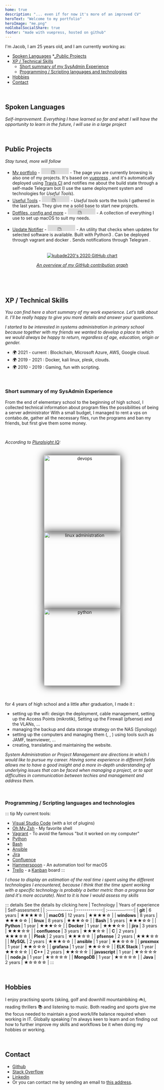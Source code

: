 ```yaml
---
home: true
description: "... even if for now it's more of an improved CV"
heroText: "Welcome to my portfolio"
heroImage: "me.png"
noGlobalSocialShare: true
footer: "made with vuepress, hosted on github"
---
```


I'm Jacob, I am 25 years old, and I am currently working as:

* [<font-awesome-icon icon="language"/> Spoken Languages](#languages)
*[<font-awesome-icon :icon="['fas', 'lightbulb']"/>_Public Projects ](#projects)
* [<font-awesome-icon icon="code"/> XP / Technical Skills ](#skills)
    * [<font-awesome-icon icon="server"/> Short summary of my SysAdmin Experience ](#sysadminxp)
    * [<font-awesome-icon icon="code-branch"/> Programming / Scripting languages and technologies ](#toolbox)
* [<font-awesome-icon icon="user-astronaut"/>  Hobbies ](#hobbies)
* [<font-awesome-icon icon="users"/>  Contact ](#contact)

<a name="languages"></a>
<br />

## <font-awesome-icon icon="language"/> Spoken Languages
*Self-improvement.*
*Everything I have learned so far and what I will have the opportunity to learn in the future, I will use in a large project* <font-awesome-icon :icon="['fab', 'canadian-maple-leaf']" />

<a name="projects"></a>
<br />

## <font-awesome-icon :icon="['fas', 'lightbulb']"/> Public Projects
*Stay tuned, more will follow*
- [My portfolio](https://github.com/kubade220/kubade220.github.io) - <iframe src="https://ghbtns.com/github-btn.html?user=kubade220&repo=kubade220.github.io&type=star&count=true&size=small" frameborder="0" scrolling="0" width="90" height="20" title="Star My portfolio on GitHub"></iframe> - The page you are currently browsing is also one of my projects. It's based on [vuepress](https://vuepress.vuejs.org/) <font-awesome-icon :icon="['fab', 'vuejs']" />, and it's automatically deployed using [Travis CI](https://travis-ci.com/) and notifies me about the build state through a self-made Telegram <font-awesome-icon :icon="['fab', 'telegram']" /> bot (I use the same deployment system and technologies for *Useful Tools*).
- [Useful Tools](https://kubade220.github.io/useful-tools/) - <iframe src="https://ghbtns.com/github-btn.html?user=kubade220&repo=useful-tools&type=star&count=true&size=small" frameborder="0" scrolling="0" width="90" height="20" title="Star Useful Tools on GitHub"></iframe> - *Useful tools* sorts the tools I gathered in the last years. They give me a solid base to start new projects.
- [Dotfiles, config and more](https://github.com/kubade220/macOS-dotfiles-config-and-more) - <iframe src="https://ghbtns.com/github-btn.html?user=kubade220&repo=macOS-dotfiles-config-and-more&type=star&count=true&size=small" frameborder="0" scrolling="0" width="90" height="20" title="Star Dotfiles, config and more on GitHub"></iframe> - A collection of everything I use to set up macOS <font-awesome-icon :icon="['fab', 'apple']" /> to suit my needs.
* [Update Notifier](https://github.com/kubade220/update-notifier) - <iframe src="https://ghbtns.com/github-btn.html?user=kubade220&repo=update-notifier&type=star&count=true&size=small" frameborder="0" scrolling="0" width="90" height="20" title="Star update-notifier on GitHub"></iframe> - An utility that checks when updates for selected software is available. Built with Python3 <font-awesome-icon :icon="['fab', 'python']" />. Can be deployed through vagrant and docker <font-awesome-icon :icon="['fab', 'docker']" />. Sends notifications through Telegram <font-awesome-icon :icon="['fab', 'telegram']" /> .

<a href="https://github.com/kubade220">
    <div style="padding: 20px; text-align: center;">
        <img src="https://ghchart.rshah.org/kubade220" alt="kubade220's 2020 GitHub chart" />
        <p><i>An overview of my GitHub contribution graph</i></p>
    </div>
</a>

<a name="skills"></a>
<br />

## <font-awesome-icon icon="code"/> XP / Technical Skills
*You can find here a short summary of my work experience. Let’s talk about it. I’ll be really happy to give you more details and answer your questions.*

*I started to be interested in systems administration in primary school because together with my friends we wanted to develop a place to which we would always be happy to return, regardless of age, education, origin or gender.*

- :earth_africa: 2021 - current : Blockchain, Microsoft Azure, AWS, Google cloud.
- :earth_africa: 2019 - 2021 : Docker, kali linux, plesk, clouds.
- :earth_africa: 2010 - 2019 : Gaming, fun with scripting.

<a name="sysadminxp"></a>
<br />

### <font-awesome-icon icon="server"/> Short summary of my SysAdmin Experience
From the end of elementary school to the beginning of high school, I collected technical information about program files the possibilities of being a server administrator
With a small budget, I managed to rent a vps on contabo.de, gather all the necessary files, run the programs and ban my friends, but first give them some money.

<br />

*According to [Pluralsight IQ](https://stackoverflow.com/story/aloys):*

<div style="padding: 20px; text-align: center;">
    <a href="https://stackoverflow.com/story/aloys"><img style="-webkit-box-shadow: 0px 0px 25px 0px; -moz-box-shadow: 0px 0px 25px 0px; box-shadow: 0px 0px 25px 0px;" src="https://i.stack.imgur.com/wVREY.png" alt="devops" width="250"/></a>
    <a href="https://stackoverflow.com/story/aloys"><img style="-webkit-box-shadow: 0px 0px 25px 0px; -moz-box-shadow: 0px 0px 25px 0px; box-shadow: 0px 0px 25px 0px;" src="https://i.stack.imgur.com/nCM00.png" href="https://stackoverflow.com/story/aloys" alt="linux administration" width="250"/></a>
    <a href="https://stackoverflow.com/story/aloys"><img style="-webkit-box-shadow: 0px 0px 25px 0px; -moz-box-shadow: 0px 0px 25px 0px; box-shadow: 0px 0px 25px 0px;" src="https://i.stack.imgur.com/5YB9e.png" href="https://stackoverflow.com/story/aloys" alt="python" width="250"/></a>
</div>

<br />

for 4 years of high school and a little after graduation, I made it :
- setting up the wifi: design the deployment, cable management, setting up the Access Points (mikrotik), Setting up the Firewall (pfsense) and the VLANs, ... 
- managing the backup and data storage strategy on the NAS (Synology)
- setting up the computers and managing them (<font-awesome-icon :icon="['fab', 'apple']" />, <font-awesome-icon :icon="['fab', 'windows']" />, <font-awesome-icon :icon="['fab', 'linux']" />) using tools such as JAMF, teamviewer, ...
- creating, translating and maintaining the website.

*System Administration or Project Management are directions in which I would like to pursue my career. Having some experience in different fields allows me to have a good insight and a more in-depth understanding of underlying issues that can be faced when managing a project, or to spot difficulties in communication between techies and management and address them.*

<a name="toolbox"></a>
<br />

### <font-awesome-icon icon="code-branch"/> Programming / Scripting languages and technologies
::: tip  <font-awesome-icon :icon="['fas', 'tools']"/> My current tools:
- [Visual Studio Code](https://code.visualstudio.com/) (with a lot of plugins)
- [Oh My Zsh](https://ohmyz.sh/) - My favorite shell
- [Vagrant](https://www.vagrantup.com/) - To avoid the famous "but it worked on my computer"
- [<font-awesome-icon :icon="['fab', 'python']" /> Python](https://www.python.org/about/)
- [<font-awesome-icon icon="terminal"/> Bash](https://en.wikipedia.org/wiki/Bash_(Unix_shell)) 
- [Ansible](https://www.ansible.com/overview/how-ansible-works)
- [<font-awesome-icon :icon="['fab', 'jira']" /> Jira](https://www.atlassian.com/software/jira)
- [<font-awesome-icon :icon="['fab', 'confluence']" /> Confluence](https://www.atlassian.com/software/confluence)
- [Hammerspoon](https://www.hammerspoon.org/) - An automation tool for macOS  <font-awesome-icon :icon="['fab', 'apple']" />
- [<font-awesome-icon :icon="['fab', 'trello']" /> Trello](https://trello.com/) - a [Kanban](https://en.wikipedia.org/wiki/Kanban_(development)) board
:::

*I chose to display an estimation of the real time i spent using the different technologies I encountered, because I think that the time spent working with a specific technology is probably a better metric than a progress bar (and it's more accurate). Next to it is how I would assess my skills*

::: details See the details by clicking here
| Technology        | Years of experience   | Self-assesment |
| :------------- |:-------------:| :-------------:|
| __git__     |  6 years | ★★★★☆  | 
| __<font-awesome-icon :icon="['fab', 'apple']" /> macOS__      | 12 years      | ★★★★☆ |
| __<font-awesome-icon :icon="['fab', 'windows']" /> windows__      | 8 years      | ★★★☆☆ |
| __<font-awesome-icon :icon="['fab', 'linux']" /> linux__      | 8 years      | ★★★☆☆ |
| __Bash__      | 5 years      | ★★★☆☆ |
| __<font-awesome-icon :icon="['fab', 'python']" /> Python__ | 1 year  | ★★★☆☆ |
| __<font-awesome-icon :icon="['fab', 'docker']" /> Docker__ | 1 year | ★★★☆☆ |
| __<font-awesome-icon :icon="['fab', 'jira']" /> jira__ | 3 years      | ★★★☆☆ |
| __<font-awesome-icon :icon="['fab', 'confluence']" /> confluence__ | 3 years      | ★★★☆☆ |
| __C__ | 2 years      | ★★★☆☆ |
| __Plesk__ | 2 years | ★★★☆☆ |
| __pfsense__ | 2 years | ★★★☆☆ |
| __MySQL__ | 2 years | ★★★☆☆ |
| __ansible__ | 1 year | ★★☆☆☆ |
| __proxmox__ | 1 year  | ★★☆☆☆ |
| __grafana__ | 1 year  | ★★☆☆☆ |
| __ELK Stack__ | 1 year  | ★★☆☆☆ |
| __C++__ | 2 years  | ★★☆☆☆ |
| __<font-awesome-icon :icon="['fab', 'js']" /> javascript__ | 1 year  | ★☆☆☆☆ |
| __<font-awesome-icon :icon="['fab', 'node']" /> node.js__ | 1 year  | ★☆☆☆☆ |
| __MongoDB__ | 1 year  | ★☆☆☆☆ |
| __<font-awesome-icon :icon="['fab', 'java']" /> Java__ | 2 years | ★☆☆☆☆ |
:::

<a name="hobbies"></a>
<br />

## <font-awesome-icon icon="user-astronaut"/> Hobbies
I enjoy practising sports (skiing, golf and downhill mountainbiking :bike:), reading thrillers :books: and listening to music.
Both reading and sports give me the focus needed to maintain a good work/life balance required when working in IT.
Globally speaking I'm always keen to learn and on finding out how to further improve my skills and workflows be it when doing my hobbies or working.

<a name="contact"></a>
<br />

## <font-awesome-icon icon="users"/> Contact
- [<font-awesome-icon :icon="['fab', 'github']" /> Github](https://github.com/kubade220)
- [<font-awesome-icon :icon="['fab', 'stack-overflow']" /> Stack Overflow](https://stackoverflow.com/users/8920982/kubade220)
- [<font-awesome-icon :icon="['fab', 'linkedin']" /> Linkedin](https://www.linkedin.com/in/jakub-nabywaniec/)
- Or you can contact me by sending an email to [this address](mailto:nabywaniecjakub@gmail.com).
